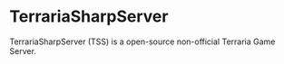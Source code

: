 # TerrariaSharpServer
TerrariaSharpServer (TSS) is a open-source non-official Terraria Game Server.

